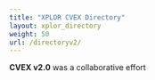 ```yaml
---
title: "XPLOR CVEX Directory"
layout: xplor_directory
weight: 50
url: /directoryv2/
---
```

**CVEX v2.0** was a collaborative effort	